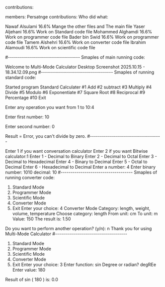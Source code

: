 contributions:

members:                 Persatnge contributions:                                Who did what:

Nawaf Alsulami                     16.6%                              Mange the other files and The main file
Yaser Aljehani                     16.6%                                      Work on Standard code file
Mohammed Alghamdi                  16.6%                                      Work on programmer code file
Bader bin Swid                     16.6%                                      Work on programmer code file
Tamem Alshehri                     16.6%                                      Work on converter code file
Ibrahim Alamoudi                   16.6%                                      Work on scientific code file

#------------------------------------
Smaples of main running code:


Welcome to Multi-Mode Calculator
Desktop Screenshot 2025.10.15 - 18.34.12.09.png
#------------------------------------
Smaples of running standard code:


Started program
Standard Calculater
#1 Add
#2 subtract
#3 Multiply
#4 Divide
#5 Modulo
#6 Exponentiate
#7 Square Root
#8 Reciprocal
#9 Percentage
#10 Exit

Enter any operation you want from 1 to 10:4

Enter first number: 10

Enter second number: 0

Result =  Error, you can't divide by zero.
#------------------------------------

Enter 1 if you want conversation calculator
 Enter 2 if you want Bitwise calculator:1
Enter 1 - Decimal to Binary
Enter 2 - Decimal to Octal
Enter 3 - Decimal to Hexadecimal
Enter 4 - Binary to Decimal
Enter 5 - Octal to Decimal
Enter 6 - Hexadecimal to Decimal
Enter a number: 4
Enter binary number: 1010
decimal: 10
#------------------------------------
Smaples of running converter code:
1. Standard Mode
2. Programmer Mode
3. Scientific Mode
4. Converter Mode
5. Exit
Enter your choice: 4
Converter Mode
Category: length, weight, volume, temperature
Choose category: length
From unit: cm
To unit: m
Value: 150
The result is: 1.50

Do you want to perform another operation? (y/n): n
Thank you for using Multi-Mode Calculator
#------------------------------------
1. Standard Mode
2. Programmer Mode
3. Scientific Mode
4. Converter Mode
5. Exit
Enter your choice: 3
Enter function: sin
Degree or radian? degREe
Enter value: 180

Result of sin ( 180 )  is:  0.0

